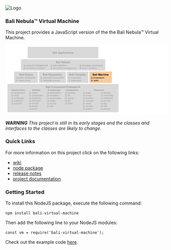 ![Logo](https://raw.githubusercontent.com/craterdog-bali/bali-project-documentation/master/images/CraterDogLogo.png)

### Bali Nebula™ Virtual Machine
This project provides a JavaScript version of the the Bali Nebula™ Virtual Machine.

![Pyramid](docs/images/BaliPyramid.png)

_**WARNING**_
_This project is still in its early stages and the classes and interfaces to the classes are likely to change._

### Quick Links
For more information on this project click on the following links:
 * [wiki](https://github.com/craterdog-bali/js-bali-virtual-machine/wiki)
 * [node package](https://www.npmjs.com/package/bali-virtual-machine)
 * [release notes](https://github.com/craterdog-bali/js-bali-virtual-machine/wiki/release-notes)
 * [project documentation](https://github.com/craterdog-bali/bali-project-documentation/wiki)

### Getting Started
To install this NodeJS package, execute the following command:
```
npm install bali-virtual-machine
```
Then add the following line to your NodeJS modules:
```
const vm = require('bali-virtual-machine');
```

Check out the example code [here](https://github.com/craterdog-bali/js-bali-virtual-machine/wiki/code-examples).

